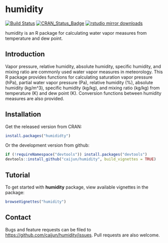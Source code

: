 # humidity

[![Build Status](https://travis-ci.org/caijun/humidity.svg?branch=master)](https://travis-ci.org/caijun/humidity)
[![CRAN_Status_Badge](http://www.r-pkg.org/badges/version/humidity)](https://CRAN.R-project.org/package=humidity)
[![rstudio mirror downloads](http://cranlogs.r-pkg.org/badges/humidity)](https://github.com/metacran/cranlogs.app)

humidity is an R package for calculating water vapor measures from temperature and dew point.

## Introduction

Vapor pressure, relative humidity, absolute humidity, specific humidity, and mixing ratio are commonly used water vapor measures in meteorology. This R package provides functions for calculating saturation vapor pressure (hPa), partial water vapor pressure (Pa), relative humidity (%), absolute humidity (kg/m^3), specific humidity (kg/kg), and mixing ratio (kg/kg) from temperature (K) and dew point (K). Conversion functions between humidity measures are also provided.

## Installation

Get the released version from CRAN:

```r
install.packages("humididty")
```

Or the development version from github:

```r
if (!requireNamespace("devtools")) install.packages("devtools")
devtools::install_github("caijun/humidity", build_vignettes = TRUE)
```

## Tutorial
To get started with **humidity** package, view available vignettes in the package:

```r
browseVignettes("humidity")
```

## Contact

Bugs and feature requests can be filed to
<https://github.com/caijun/humidity/issues>. Pull requests are also welcome.
